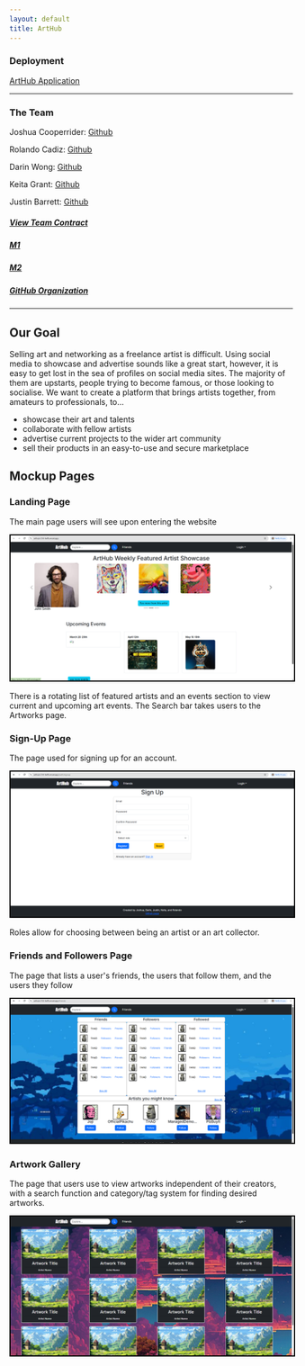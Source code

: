 ```yaml
---
layout: default
title: ArtHub
---
```

### Deployment

[ArtHub Application](https://arthub-314-git-main-keita-grants-projects.vercel.app/)

---
### The Team
Joshua Cooperrider: [Github](https://github.com/joshuacooperrider)

Rolando Cadiz: [Github](https://github.com/rolando-cadiz)

Darin Wong: [Github](https://github.com/darinw7)

Keita Grant: [Github](https://github.com/KeitaGrant)

Justin Barrett: [Github](https://github.com/Justinrb998)

##### [View Team Contract](https://github.com/arthub-final-project/arthub.github.io/blob/main/Team%20Contract.pdf)

##### [M1](https://github.com/orgs/arthub-final-project/projects/3)

##### [M2](https://github.com/orgs/arthub-final-project/projects/4)

##### [GitHub Organization](https://github.com/arthub-final-project)

---

## Our Goal
Selling art and networking as a freelance artist is difficult. Using social media to showcase and advertise sounds like a great start, however, it is easy to get lost in the sea of profiles on social media sites. The majority of them are upstarts, people trying to become famous, or those looking to socialise. We want to create a platform that brings artists together, from amateurs to professionals, to...
- showcase their art and talents
- collaborate with fellow artists
- advertise current projects to the wider art community
- sell their products in an easy-to-use and secure marketplace

## Mockup Pages

### Landing Page

The main page users will see upon entering the website

<img src="Images/DeploymentPic.png" style="border: 2px solid black !important;">

There is a rotating list of featured artists and an events section to view current and upcoming art events. The Search bar takes users to the Artworks page.

### Sign-Up Page

The page used for signing up for an account.
  
<img src="Images/signup-2.png" style="border: 2px solid black;">

Roles allow for choosing between being an artist or an art collector.

### Friends and Followers Page

The page that lists a user's friends, the users that follow them, and the users they follow

<img src="Images/friends-mockup-2.png" style="border: 2px solid black;">

### Artwork Gallery

The page that users use to view artworks independent of their creators, with a search function and category/tag system for finding desired artworks.

<img src="Images/artworks.png" style="border: 2px solid black;">
